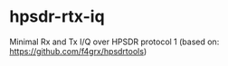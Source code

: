 # hpsdr-rtx-iq
Minimal Rx and Tx I/Q over HPSDR protocol 1 (based on: https://github.com/f4grx/hpsdrtools)
